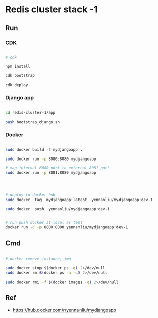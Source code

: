 # Redis cluster stack -1 

## Run

### CDK

```bash

# cdk

npm install 

cdk bootstrap

cdk deploy
```

### Django app

```bash

cd redis-cluster-1/app

bash bootstrap_django.sh
```

### Docker 

```bash

sudo docker build -t mydjangoapp .

sudo docker run -p 8080:8080 mydjangoapp

# map internal 8080 port to external 8081 port
sudo docker run -p 8081:8080 mydjangoapp




# deploy to docker hub
sudo docker  tag  mydjangoapp:latest  yennanliu/mydjangoapp:dev-1

sudo docker  push  yennanliu/mydjangoapp:dev-1


# run push docker at local as test
docker run -d -p 8000:8000 yennanliu/mydjangoapp:dev-1
```

## Cmd

```bash

# docker remove instance, img

sudo docker stop $(docker ps -q) 2>/dev/null
sudo docker rm $(docker ps -a -q) 2>/dev/null

sudo docker rmi -f $(docker images -q) 2>/dev/null

```


## Ref

- https://hub.docker.com/r/yennanliu/mydjangoapp